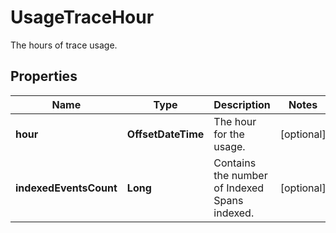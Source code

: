 

# UsageTraceHour

The hours of trace usage.
## Properties

Name | Type | Description | Notes
------------ | ------------- | ------------- | -------------
**hour** | **OffsetDateTime** | The hour for the usage. |  [optional]
**indexedEventsCount** | **Long** | Contains the number of Indexed Spans indexed. |  [optional]



